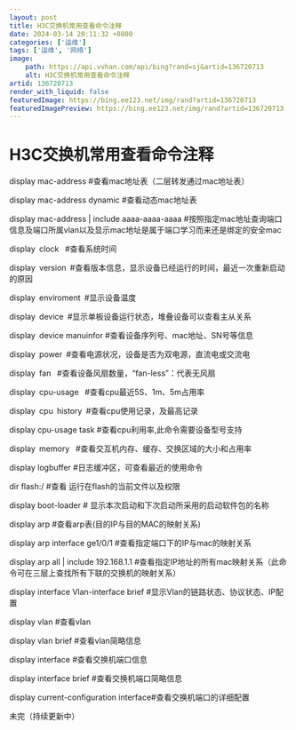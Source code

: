 ```yaml
---
layout: post
title: H3C交换机常用查看命令注释
date: 2024-03-14 20:11:32 +0800
categories: ['运维']
tags: ['运维', '网络']
image:
    path: https://api.vvhan.com/api/bing?rand=sj&artid=136720713
    alt: H3C交换机常用查看命令注释
artid: 136720713
render_with_liquid: false
featuredImage: https://bing.ee123.net/img/rand?artid=136720713
featuredImagePreview: https://bing.ee123.net/img/rand?artid=136720713
---
```


# H3C交换机常用查看命令注释

display mac-address #查看mac地址表（二层转发通过mac地址表）

display mac-address dynamic #查看动态mac地址表

display mac-address | include aaaa-aaaa-aaaa #按照指定mac地址查询端口信息及端口所属vlan以及显示mac地址是属于端口学习而来还是绑定的安全mac

display clock  #查看系统时间

display version #查看版本信息，显示设备已经运行的时间，最近一次重新启动的原因

display enviroment #显示设备温度

display device #显示单板设备运行状态，堆叠设备可以查看主从关系

display device manuinfor #查看设备序列号、mac地址、SN号等信息

display power #查看电源状况，设备是否为双电源，直流电或交流电

display fan  #查看设备风扇数量，“fan-less”：代表无风扇

display cpu-usage  #查看cpu最近5S、1m、5m占用率

display cpu history #查看cpu使用记录，及最高记录

display cpu-usage task #查看cpu利用率,此命令需要设备型号支持

display memory  #查看交互机内存、缓存、交换区域的大小和占用率

display logbuffer #日志缓冲区，可查看最近的使用命令

dir flash:/ #查看 运行在flash的当前文件以及权限

display boot-loader #
显示本次启动和下次启动所采用的启动软件包的名称

display arp #查看arp表(目的IP与目的MAC的映射关系)

display arp interface ge1/0/1 #查看指定端口下的IP与mac的映射关系

display arp all | include 192.168.1.1 #查看指定IP地址的所有mac映射关系（此命令可在三层上查找所有下联的交换机的映射关系）

display interface Vlan-interface brief #显示Vlan的链路状态、协议状态、IP配置

display vlan #查看vlan

display vlan brief #查看vlan简略信息

display interface #查看交换机端口信息

display interface brief #查看交换机端口简略信息

display current-configuration interface#查看交换机端口的详细配置

未完（持续更新中）